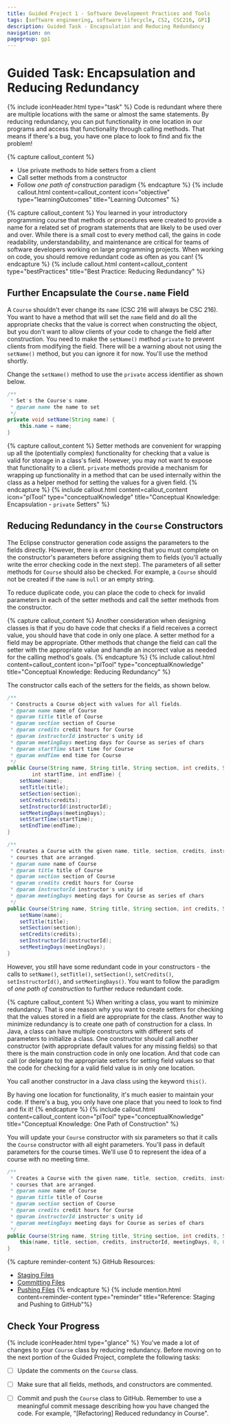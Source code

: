 ```yaml
---
title: Guided Project 1 - Software Development Practices and Tools
tags: [software engineering, software lifecycle, CS2, CSC216, GP1]
description: Guided Task - Encapsulation and Reducing Redundancy
navigation: on
pagegroup: gp1
---
```

 
# Guided Task: Encapsulation and Reducing Redundancy
{% include iconHeader.html type="task" %}
Code is redundant where there are multiple locations with the same or almost the same statements.  By reducing redundancy, you can put functionality in one location in our programs and access that functionality through calling methods.  That means if there's a bug, you have one place to look to find and fix the problem!  

{% capture callout_content %}
  * Use private methods to hide setters from a client
  * Call setter methods from a constructor
  * Follow *one path of construction* paradigm
{% endcapture %}
{% include callout.html content=callout_content icon="objective" type="learningOutcomes" title="Learning Outcomes" %}
  
{% capture callout_content %}
You learned in your introductory programming course that methods or procedures were created to provide a name for a related set of program statements that are likely to be used over and over.  While there is a small cost to every method call, the gains in code readability, understandability, and maintenance are critical for teams of software developers working on large programming projects.  When working on code, you should remove redundant code as often as you can!
{% endcapture %}
{% include callout.html content=callout_content type="bestPractices" title="Best Practice: Reducing Redundancy" %}
  
 
## Further Encapsulate the `Course.name` Field
A `Course` shouldn't ever change its `name` (CSC 216 will always be CSC 216).  You want to have a method that will set the `name` field and do all the appropriate checks that the value is correct when constructing the object, but you don't want to allow clients of your code to change the field after construction.  You need to make the `setName()` method `private` to prevent clients from modifying the field.  There will be a warning about not using the `setName()` method, but you can ignore it for now.  You'll use the method shortly.

Change the `setName()` method to use the `private` access identifier as shown below.

```java
/**
 * Set's the Course's name.
 * @param name the name to set
 */
private void setName(String name) {
    this.name = name;
}
```

{% capture callout_content %}
Setter methods are convenient for wrapping up all the (potentially complex) functionality for checking that a value is valid for storage in a class's field.  However, you may not want to expose that functionality to a client.  `private` methods provide a mechanism for wrapping up functionality in a method that can be used internally within the class as a helper method for setting the values for a given field.
{% endcapture %}
{% include callout.html content=callout_content icon="plTool" type="conceptualKnowledge" title="Conceptual Knowledge: Encapsulation - `private` Setters" %}

 
## Reducing Redundancy in the `Course` Constructors
The Eclipse constructor generation code assigns the parameters to the fields directly.  However, there is error checking that you must complete on the constructor's parameters before assigning them to fields (you'll actually write the error checking code in the next step).  The parameters of all setter methods for `Course` should also be checked.  For example, a `Course` should not be created if the `name` is `null` or an empty string. 

To reduce duplicate code, you can place the code to check for invalid parameters in each of the setter methods and call the setter methods from the constructor.

{% capture callout_content %}
Another consideration when designing classes is that if you do have code that checks if a field receives a correct value, you should have that code in only one place.  A setter method for a field may be appropriate.  Other methods that change the field can call the setter with the appropriate value and handle an incorrect value as needed for the calling method's goals.
{% endcapture %}
{% include callout.html content=callout_content icon="plTool" type="conceptualKnowledge" title="Conceptual Knowledge: Reducing Redundancy" %}

The constructor calls each of the setters for the fields, as shown below.

```java
/**
 * Constructs a Course object with values for all fields.
 * @param name name of Course
 * @param title title of Course
 * @param section section of Course
 * @param credits credit hours for Course
 * @param instructorId instructor's unity id
 * @param meetingDays meeting days for Course as series of chars
 * @param startTime start time for Course
 * @param endTime end time for Course
 */
public Course(String name, String title, String section, int credits, String instructorId, String meetingDays,
        int startTime, int endTime) {
    setName(name);
    setTitle(title);
    setSection(section);
    setCredits(credits);
    setInstructorId(instructorId);
    setMeetingDays(meetingDays);
    setStartTime(startTime);
    setEndTime(endTime);
}

/**
 * Creates a Course with the given name, title, section, credits, instructorId, and meetingDays for 
 * courses that are arranged.
 * @param name name of Course
 * @param title title of Course
 * @param section section of Course
 * @param credits credit hours for Course
 * @param instructorId instructor's unity id
 * @param meetingDays meeting days for Course as series of chars
 */
public Course(String name, String title, String section, int credits, String instructorId, String meetingDays) {
    setName(name);
    setTitle(title);
    setSection(section);
    setCredits(credits);
    setInstructorId(instructorId);
    setMeetingDays(meetingDays);
}
```
    
However, you still have some redundant code in your constructors - the calls to `setName()`, `setTitle()`, `setSection()`, `setCredits()`, `setInstructorId()`, and `setMeetingDays()`.  You want to follow the paradigm of *one path of construction* to further reduce redundant code.

{% capture callout_content %}
When writing a class, you want to minimize redundancy.  That is one reason why you want to create setters for checking that the values stored in a field are appropriate for the class.  Another way to minimize redundancy is to create one path of construction for a class.  In Java, a class can have multiple constructors with different sets of parameters to initialize a class.  One constructor should call another constructor (with appropriate default values for any missing fields) so that there is the main construction code in only one location.  And that code can call (or delegate to) the appropriate setters for setting field values so that the code for checking for a valid field value is in only one location.

You call another constructor in a Java class using the keyword `this()`.

By having one location for functionality, it's much easier to maintain your code.  If there's a bug, you only have one place that you need to look to find and fix it!
{% endcapture %}
{% include callout.html content=callout_content icon="plTool" type="conceptualKnowledge" title="Conceptual Knowledge: One Path of Construction" %} 

You will update your `Course` constructor with six parameters so that it calls the `Course` constructor with all eight parameters.  You'll pass in default parameters for the course times.  We'll use 0 to represent the idea of a course with no meeting time.

```java
/**
 * Creates a Course with the given name, title, section, credits, instructorId, and meetingDays for 
 * courses that are arranged.
 * @param name name of Course
 * @param title title of Course
 * @param section section of Course
 * @param credits credit hours for Course
 * @param instructorId instructor's unity id
 * @param meetingDays meeting days for Course as series of chars
 */
public Course(String name, String title, String section, int credits, String instructorId, String meetingDays) {
    this(name, title, section, credits, instructorId, meetingDays, 0, 0);
}
```

{% capture reminder-content %} 
GitHub Resources:

  * [Staging Files](https://pages.github.ncsu.edu/engr-csc-software-development/practices-tools/git/git-staging)
  * [Committing Files](https://pages.github.ncsu.edu/engr-csc-software-development/practices-tools/git/git-commit)
  * [Pushing Files](https://pages.github.ncsu.edu/engr-csc-software-development/practices-tools/git/git-push)
{% endcapture %} {% include mention.html content=reminder-content type="reminder" title="Reference: Staging and Pushing to GitHub"%} 
## Check Your Progress
{% include iconHeader.html type="glance" %}
You've made a lot of changes to your `Course` class by reducing redundancy.  Before moving on to the next portion of the Guided Project, complete the following tasks:

  - [ ] Update the comments on the `Course` class.
  - [ ] Make sure that all fields, methods, and constructors are commented.
  - [ ] Commit and push the `Course` class to GitHub.  Remember to use a meaningful commit message describing how you have changed the code.  For example, "[Refactoring] Reduced redundancy in Course".



<!--
!#step-row
##Protecting `Object` Fields
Encapsulation of classes protects the class' data.  However, we have to remember that when a method of a class returns and `Object` type, it is really returning a reference to the type and not a copy of the object.  If we want the client to be able to modify the `Object`, then everything is fine.  But if that `Object` shouldn't be modified by a client, we should copy the `Object`'s state to a new object and return the copy so that we protect our class' data.
    
!#row
!#callout-conceptualKnowledge
!#class="plToolIcon-white" role="img" aria-label="Programming Language Tool Icon"
#Conceptual Knowledge: Protective Copying of `Object` fields {.callout-h1}   
Getters can also provide a problem with encapsulation.  All objects in Java are *passed by reference*.  That means a reference that points to the object in memory is passed to a method as a parameter and returned from a method with an object return type.  Any class with a reference can change the object through the reference and the change is seen through all references!  If you have a field that is an object that you DO NOT want changed, make a new instance of the object and copy the state.  Return the copy.  Then any changes made by the client will affect the copy and not the original protected by your class.
!#callout-end

There is only one `Object` field that we need to be concerned about with `Course`: `meetingDays` (remember and array is a pseudo-object).  While `String`s are `Objects`, they are *immutable*, which means that after a `String` is created it cannot be changed.  The `String` class is already implemented with protective copying of the field before returning the `String` from any of `String`'s methods.  We'll now do the same with `meetingDays`.

Update `getMeetingDays()` with the following code that copies the array and returns the copy.

	/**
	 * Returns a copy of the array of meeting days.
	 * @return the meetingDays
	 */
	public boolean[] getMeetingDays() {
		return Arrays.copyOf(meetingDays, meetingDays.length);
	}
-->
